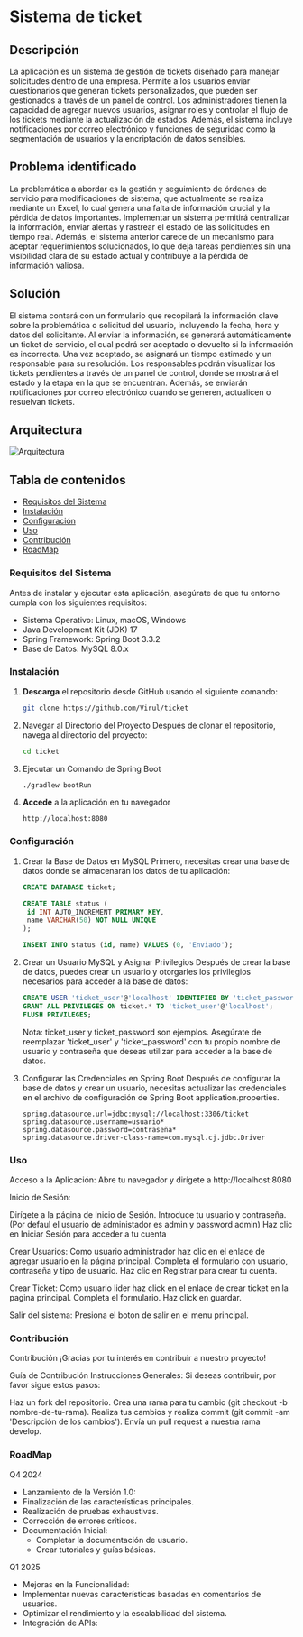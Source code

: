 # Sistema de ticket

## Descripción
La aplicación es un sistema de gestión de tickets diseñado para manejar solicitudes dentro de una empresa. Permite a los usuarios enviar cuestionarios que generan tickets personalizados, que pueden ser gestionados a través de un panel de control. Los administradores tienen la capacidad de agregar nuevos usuarios, asignar roles y controlar el flujo de los tickets mediante la actualización de estados. Además, el sistema incluye notificaciones por correo electrónico y funciones de seguridad como la segmentación de usuarios y la encriptación de datos sensibles.

## Problema identificado
La problemática a abordar es la gestión y seguimiento de órdenes de servicio para modificaciones de sistema, que actualmente se realiza mediante un Excel, lo cual genera una falta de información crucial y la pérdida de datos importantes. Implementar un sistema permitirá centralizar la información, enviar alertas y rastrear el estado de las solicitudes en tiempo real. Además, el sistema anterior carece de un mecanismo para aceptar requerimientos solucionados, lo que deja tareas pendientes sin una visibilidad clara de su estado actual y contribuye a la pérdida de información valiosa.

## Solución
El sistema contará con un formulario que recopilará la información clave sobre la problemática o solicitud del usuario, incluyendo la fecha, hora y datos del solicitante. Al enviar la información, se generará automáticamente un ticket de servicio, el cual podrá ser aceptado o devuelto si la información es incorrecta. Una vez aceptado, se asignará un tiempo estimado y un responsable para su resolución. Los responsables podrán visualizar los tickets pendientes a través de un panel de control, donde se mostrará el estado y la etapa en la que se encuentran. Además, se enviarán notificaciones por correo electrónico cuando se generen, actualicen o resuelvan tickets.

## Arquitectura
![Arquitectura](https://github.com/user-attachments/assets/18189250-6ee0-427c-8601-01ac5519b65c)

## Tabla de contenidos
- [Requisitos del Sistema](https://github.com/Virul/ticket/blob/main/README.md#requisitos-del-sistema)
- [Instalación](https://github.com/Virul/ticket?tab=readme-ov-file#instalaci%C3%B3n)
- [Configuración](https://github.com/Virul/ticket?tab=readme-ov-file#configuraci%C3%B3n)
- [Uso](https://github.com/Virul/ticket/blob/main/README.md#uso)
- [Contribución](https://github.com/Virul/ticket/blob/main/README.md#contribuci%C3%B3n)
- [RoadMap](https://github.com/Virul/ticket/blob/main/README.md#roadmap)

### Requisitos del Sistema
Antes de instalar y ejecutar esta aplicación, asegúrate de que tu entorno cumpla con los siguientes requisitos:

- Sistema Operativo: Linux, macOS, Windows
- Java Development Kit (JDK) 17
- Spring Framework: Spring Boot 3.3.2
- Base de Datos: MySQL 8.0.x


### Instalación
1. **Descarga** el repositorio desde GitHub usando el siguiente comando:
   ```bash
   git clone https://github.com/Virul/ticket
   ```
2. Navegar al Directorio del Proyecto
   Después de clonar el repositorio, navega al directorio del proyecto:
   ```bash
   cd ticket
   ```
3. Ejecutar un Comando de Spring Boot
   ```bash
   ./gradlew bootRun
   ```
4. **Accede** a la aplicación en tu navegador
   ```
   http://localhost:8080
   ```

### Configuración

1. Crear la Base de Datos en MySQL
Primero, necesitas crear una base de datos donde se almacenarán los datos de tu aplicación:
   ```sql
   CREATE DATABASE ticket;
   ```

   ```sql
   CREATE TABLE status (
    id INT AUTO_INCREMENT PRIMARY KEY,
    name VARCHAR(50) NOT NULL UNIQUE
   );
   ```

   ```sql
   INSERT INTO status (id, name) VALUES (0, 'Enviado');
   ```
   
   
2. Crear un Usuario MySQL y Asignar Privilegios
Después de crear la base de datos, puedes crear un usuario y otorgarles los privilegios necesarios para acceder a la base de datos:
   ``` sql
   CREATE USER 'ticket_user'@'localhost' IDENTIFIED BY 'ticket_password';
   GRANT ALL PRIVILEGES ON ticket.* TO 'ticket_user'@'localhost';
   FLUSH PRIVILEGES;
   ```
   Nota: ticket_user y ticket_password son ejemplos. Asegúrate de reemplazar 'ticket_user' y 'ticket_password' con tu propio nombre de usuario y contraseña que deseas utilizar para acceder a la base de datos.

3. Configurar las Credenciales en Spring Boot
Después de configurar la base de datos y crear un usuario, necesitas actualizar las credenciales en el archivo de configuración de Spring Boot application.properties.
   ```
   spring.datasource.url=jdbc:mysql://localhost:3306/ticket
   spring.datasource.username=usuario*
   spring.datasource.password=contraseña*
   spring.datasource.driver-class-name=com.mysql.cj.jdbc.Driver
   ```

### Uso
Acceso a la Aplicación:
Abre tu navegador y dirígete a http://localhost:8080

Inicio de Sesión:

Dirígete a la página de Inicio de Sesión.
Introduce tu usuario y contraseña. (Por defaul el usuario de administador es admin y password admin)
Haz clic en Iniciar Sesión para acceder a tu cuenta

Crear Usuarios:
Como usuario administrador haz clic en el enlace de agregar usuario en la página principal.
Completa el formulario con usuario, contraseña y tipo de usuario.
Haz clic en Registrar para crear tu cuenta.

Crear Ticket:
Como usuario lider haz click en el enlace de crear ticket en la pagina principal.
Completa el formulario.
Haz click en guardar.


Salir del sistema:
Presiona el boton de salir en el menu principal.

### Contribución
Contribución
¡Gracias por tu interés en contribuir a nuestro proyecto!

Guía de Contribución
Instrucciones Generales: Si deseas contribuir, por favor sigue estos pasos:

Haz un fork del repositorio.
Crea una rama para tu cambio (git checkout -b nombre-de-tu-rama).
Realiza tus cambios y realiza commit (git commit -am 'Descripción de los cambios').
Envía un pull request a nuestra rama develop.


### RoadMap
Q4 2024
- Lanzamiento de la Versión 1.0:
- Finalización de las características principales.
- Realización de pruebas exhaustivas.
- Corrección de errores críticos.
- Documentación Inicial:
   - Completar la documentación de usuario.
   - Crear tutoriales y guías básicas.

Q1 2025
- Mejoras en la Funcionalidad:
- Implementar nuevas características basadas en comentarios de usuarios.
- Optimizar el rendimiento y la escalabilidad del sistema.
- Integración de APIs:


   


